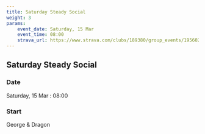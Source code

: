 ```yaml
---
title: Saturday Steady Social
weight: 3
params:
    event_date: Saturday, 15 Mar
    event_time: 08:00
    strava_url: https://www.strava.com/clubs/189380/group_events/1956021
---
```


## Saturday Steady Social 



### Date

Saturday, 15 Mar : 08:00

### Start

George &amp; Dragon


